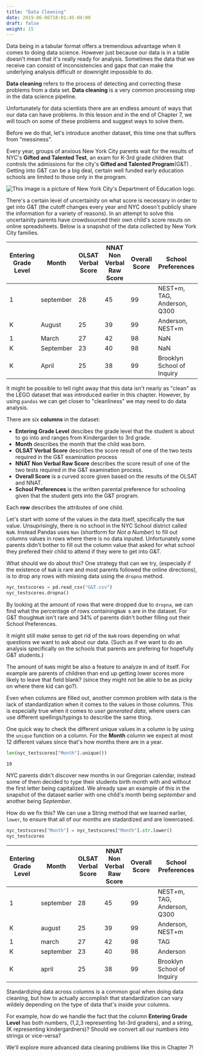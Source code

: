 ```yaml
---
title: "Data Cleaning"
date: 2019-06-06T18:01:45-04:00
draft: false
weight: 15
---
```


Data being in a tabular format offers a tremendous advantage when it comes to doing data science. However just because our data is in a table doesn't mean that it's really ready for analysis. Sometimes the data that we receive can consist of inconsistencies and gaps that can make the underlying analysis difficult or downright impossible to do. 

**Data cleaning** refers to the process of detecting and correcting these problems from a data set. **Data cleaning** is a very common processing step in the data science pipeline. 

Unfortunately for data scientists there are an endless amount of ways that our data can have problems. In this lesson and in the end of Chapter 7, we will touch on some of these problems and suggest ways to solve them.

Before we do that, let's introduce another dataset, this time one that suffers from "messiness". 

Every year, groups of anxious New York City parents wait for the results of NYC's **Gifted and Talented Test**,  an exam for K-3rd grade children that controls the admissions for the city's **Gifted and Talented Program**(G&T) . Getting into G&T can be a big deal, certain well funded early education schools are limited to those only in the program. 

![This image is a picture of New York City's Department of Education logo. ](NYC.png)

There's a certain level of uncertainity on what score is necessary in order to get into G&T (the cutoff changes every year and NYC doesn't publicly share the information for a variety of reasons). In an attempt to solve this uncertainity parents have crowdsourced their own child's score resuts on online spreadsheets. Below is a snapshot of the data collected by New York City families. 

| Entering Grade Level | Month     | OLSAT Verbal Score | NNAT Non Verbal Raw Score | Overall Score | School Preferences          |
| -------------------- | --------- | ------------------ | ------------------------- | ------------- | --------------------------- |
| 1                    | september | 28                 | 45                        | 99            | NEST+m, TAG, Anderson, Q300 |
| K                    | August    | 25                 | 39                        | 99            | Anderson, NEST+m            |
| 1                    | March     | 27                 | 42                        | 98            | NaN                         |
| K                    | September | 23                 | 40                        | 98            | NaN                         |
| K                    | April     | 25                 | 38                        | 99            | Brooklyn School of Inquiry  |

It might be possible to tell right away that this data isn't nearly as "clean" as the LEGO dataset that was introduced earlier in this chapter. However, by using `pandas` we can get closer to "cleanliness" we may need to do data analysis. 

There are six **columns** in the dataset: 

- **Entering Grade Level** descibes the grade level that the student is about to go into and ranges from Kindergarden to 3rd grade. 
- **Month** describes the month that the child was born. 
- **OLSAT Verbal Score** describes the score result of one of the two tests required in the G&T examination process 
- **NNAT Non Verbal Raw Score** describes the score result of one of the two tests required in the G&T examination process. 
- **Overall Score** is a curved score given based on the results of the OLSAT and NNAT. 
- **School Preferences** is the written parental preference for schooling given that the student gets into the G&T program.

Each **row** describes the attributes of one child. 

Let's start with some of the values in the data itself, specifically the `NaN` value. Unsuprisingly, there is no school in the NYC School district called `NaN`. Instead Pandas uses `Nan` (shortform for *Not a Number*) to fill out columns values in rows where there is no data inputed. Unfortunately some parents didn't bother to fill out the column value that asked for what school they prefered their child to attend if they were to get into G&T. 

What should we do about this? One strategy that can we try, (especially if the existence of `NaN` is rare and most parents followed the online directions), is to drop any rows with missing data using the `dropna` method. 

~~~python
nyc_testscores = pd.read_csv("G&T.csv")
nyc_testscores.dropna()
~~~

By looking at the amount of rows that were dropped due to `dropna`, we can find what the percentage of rows containing`NaN `s are in the dataset. For G&T though`NaN` isn't rare and 34% of parents didn't bother filling out their School Preferences. 

It might still make sense to get rid of the `NaN` rows depending on what questions we want to ask about our data. (Such as if we want to do an analysis specifically on the schools that parents are prefering for hopefully G&T students.)

The amount of `NaN`s  might be also a feature to analyze in and of itself. For example are parents of children than end up getting lower scores more likely to leave that field blank? (since they might not be able to be as picky on where there kid can go?). 

Even when columns are filled out, another common problem with data is the lack of standardization when it comes to the values in those columns. This is especially true when it comes to *user generated data*, where users can use different spellings/typings to describe the same thing. 

One quick way to check the different unique values in a column is by using the `unique` function on a column. For the **Month** column we expect at most 12 different values since that's how months there are in a year. 

~~~Python
len(nyc_testscores["Month"].unique()) 
~~~

~~~
19
~~~

NYC parents didn't discover new months in our Gregorian calendar, instead some of them decided to type their students birth month with and without the first letter being capitalized. We already saw an example of this in the snapshot of the dataset earlier with one child's month being *september* and another being *September*. 

How do we fix this? We can use a String method that we learned earlier, `lower`, to ensure that all of our months are stadardized and are lowercased. 

~~~python
nyc_testscores["Month"] = nyc_testscores["Month"].str.lower()
nyc_testscores
~~~

| Entering Grade Level | Month     | OLSAT Verbal Score | NNAT Non Verbal Raw Score | Overall Score | School Preferences          |
| -------------------- | --------- | ------------------ | ------------------------- | ------------- | --------------------------- |
| 1                    | september | 28                 | 45                        | 99            | NEST+m, TAG, Anderson, Q300 |
| K                    | august    | 25                 | 39                        | 99            | Anderson, NEST+m            |
| 1                    | march     | 27                 | 42                        | 98            | TAG                         |
| K                    | september | 23                 | 40                        | 98            | Anderson                    |
| K                    | april     | 25                 | 38                        | 99            | Brooklyn School of Inquiry  |



Standardizing data across columns is a common goal when doing data cleaning, but how to actually accomplish that standardization can vary wildely depending on the type of data that's inside your columns.  

For example, how do we handle the fact that the column **Entering Grade Level** has both numbers, (1,2,3 representing 1st-3rd graders), and a string, (K representing kindergardners)? Should we convert all our numbers into strings or vice-versa? 

We'll explore more advanced data cleaning problems like this in Chapter 7! 